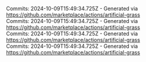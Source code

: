Commits: 2024-10-09T15:49:34.725Z - Generated via https://github.com/marketplace/actions/artificial-grass
<br>
Commits: 2024-10-09T15:49:34.725Z - Generated via https://github.com/marketplace/actions/artificial-grass
<br>
Commits: 2024-10-09T15:49:34.725Z - Generated via https://github.com/marketplace/actions/artificial-grass
<br>
Commits: 2024-10-09T15:49:34.725Z - Generated via https://github.com/marketplace/actions/artificial-grass
<br>

